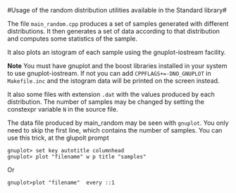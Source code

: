 #Usage of the random distribution utilities available in the Standard library#


The file `main_random.cpp` produces a set of samples generated with
different distributions. It then generates a set of data according to that distribution and computes some statistics of the sample.

It also plots an istogram of each sample using the gnuplot-iostream facility.

**Note** You must have gnuplot and the boost libraries installed in your system
    to use gnuplot-iostream. If not you can add `CPPFLAGS+=-DNO_GNUPLOT` in `Makefile.inc` and the istogram data will be printed on the screen instead.

It also some files with extension `.dat` with the values produced by
each distribution. The number of samples may be changed by setting the
constexpr variable `N` in the source file.

The data file produced by main_random may be seen with `gnuplot`. You only
need to skip the first line, which contains the number of samples.
You can use this trick, at the glupolt prompt

    gnuplot> set key autotitle columnhead
    gnuplot> plot "filename" w p title "samples"

Or

    gnuplot>plot "filename"  every ::1


